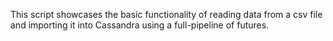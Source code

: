 This script showcases the basic functionality of reading data from a csv file
and importing it into Cassandra using a full-pipeline of futures.

